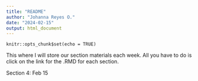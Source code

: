 ```yaml
---
title: "README"
author: "Johanna Reyes O."
date: "2024-02-15"
output: html_document
---
```


```{r setup, include=FALSE}
knitr::opts_chunk$set(echo = TRUE)
```

This where I will store our section materials each week. All you have to do is
click on the link for the .RMD for each section.

Section 4: Feb 15


